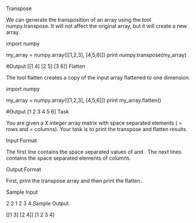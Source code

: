Transpose

We can generate the transposition of an array using the tool numpy.transpose. 
It will not affect the original array, but it will create a new array.

import numpy

my_array = numpy.array([[1,2,3],
                        [4,5,6]])
print numpy.transpose(my_array)

#Output
[[1 4]
 [2 5]
 [3 6]]
Flatten

The tool flatten creates a copy of the input array flattened to one dimension.

import numpy

my_array = numpy.array([[1,2,3],
                        [4,5,6]])
print my_array.flatten()

#Output
[1 2 3 4 5 6]
Task

You are given a X integer array matrix with space separated elements ( = rows and  = columns). 
Your task is to print the transpose and flatten results.

Input Format

The first line contains the space separated values of  and . 
The next  lines contains the space separated elements of  columns.

Output Format

First, print the transpose array and then print the flatten.

Sample Input

2 2
1 2
3 4
Sample Output

[[1 3]
 [2 4]]
[1 2 3 4]
